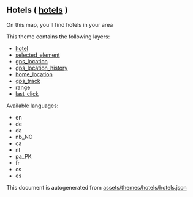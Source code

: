 [//]: # (WARNING: this file is automatically generated. Please find the sources at the bottom and edit those sources)

 Hotels ( [hotels](https://mapcomplete.org/hotels) ) 
-----------------------------------------------------



On this map, you'll find hotels in your area

This theme contains the following layers:



  - [hotel](../Layers/hotel.md)
  - [selected_element](../Layers/selected_element.md)
  - [gps_location](../Layers/gps_location.md)
  - [gps_location_history](../Layers/gps_location_history.md)
  - [home_location](../Layers/home_location.md)
  - [gps_track](../Layers/gps_track.md)
  - [range](../Layers/range.md)
  - [last_click](../Layers/last_click.md)


Available languages:



  - en
  - de
  - da
  - nb_NO
  - ca
  - nl
  - pa_PK
  - fr
  - cs
  - es
 

This document is autogenerated from [assets/themes/hotels/hotels.json](https://github.com/pietervdvn/MapComplete/blob/develop/assets/themes/hotels/hotels.json)
